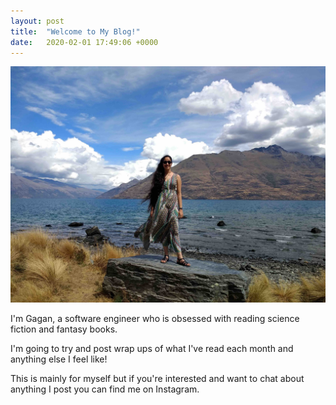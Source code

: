```yaml
---
layout: post
title:  "Welcome to My Blog!"
date:   2020-02-01 17:49:06 +0000
---
```


![me](/assets/me.jpeg)

I'm Gagan, a software engineer who is obsessed with reading science fiction and fantasy books.

I'm going to try and post wrap ups of what I've read each month and anything else I feel like!

This is mainly for myself but if you're interested and want to chat about anything I post you can find me on Instagram.
